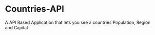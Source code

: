 # Countries-API
A API Based Application that lets you see a countries Population, Region and Capital
